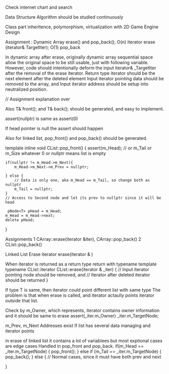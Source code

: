 

Check internet chart and search 

Data Structure Algorithm should be studied continuously 

Class part inheritence, polymorphism, virtualization 
with 2D Game Engine Design 


Assignment : Dynamic Array erase() and pop_back(); 
O(n) 
iterator erase (iterator& TargetIter); 
O(1) pop_back  

In dynamic array after erase, originally dynamic array sequential space allow the 
original space to be still usable, just with following variable. 
However, code should intentionally deform the input iterator& _TargetIter 
after the removal of the erase iterator. 
Return type iterator should be the next element after the deleted element 
Input iterator pointing data should be removed to the array, and 
Input iterator address should be setup into neutralized position. 

// Assignment explanation over 

Also T& front(); and T& back(); should be generated, and easy to implement. 

assert(nullptr) is same as assert(0) 

If head pointer is null the assert should happen 

Also for linked list, pop_front() and pop_back() should be generated. 

template<typename T>
inline void CList::pop_front()
{
    assert(m_Head); // or m_Tail or m_Size whatever 0 or nullptr means list is empty 

    if(nullptr != m_Head->m_Next){
        m_Head->m_Next->m_Prev = nullptr; 

    } else {
        // Data is only one, aka m_Head == m_Tail, so change both as nullptr 
        m_Tail = nullptr; 
    }
    // Access to Second node and let its prev to nullptr since it will be head 

     pNode<T> pHead = m_Head; 
    m_Head = m_Head->next; 
    delete pHead; 
}


Assignments 
1 CArray::erase(iterator &iter), CArray::pop_back() 
2 CList::pop_back() 

Linked List Erase 
iterator erase(iterator & )

When iterator is returned as a return type return with typename 
template<typename T>
typename CList<T>::iterator CList<T>::erase(iterator & _iter)
{
    // Input iterator pointing node should be removed, and 
    // Iterator after deleted iterator should be returned 
}


If type T is same, then iterator could point different list with same type 
The problem is that when erase is called, and iterator actaully points iterator outside that list. 

Check by m_Owner, which represents, iterator contains owner information and it should be same to erase 
assert(_iter.m_Owner)
_iter.m_TargetNode; 

m_Prev, m_Next Addresses exist 
If list has several data managing and iterator points 

in erase of linked list it contains a lot of variablees but most exptional cases are edge cases 
Handled in pop_front and pop_back. 
if(m_Head == _iter.m_TargetNode)
{
    pop_front();
} else if (m_Tail == _iter.m_TargetNode)
{
    pop_back(); 
}
else { // Normal cases, since it must have both prev and next 


}

